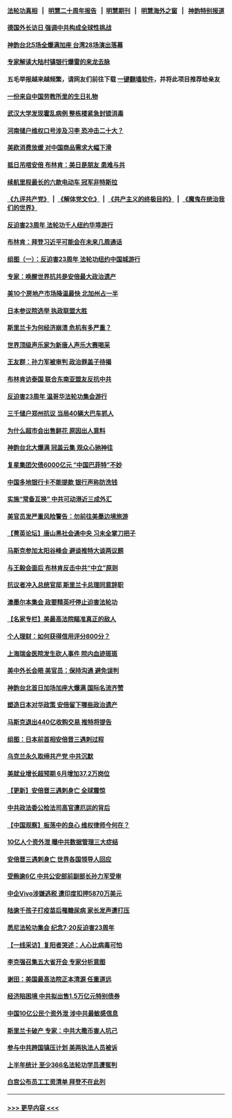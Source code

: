 #### [法轮功真相](https://github.com/gfw-breaker/truth/blob/master/README.md?t=0) &nbsp;&nbsp;|&nbsp;&nbsp; [明慧二十周年报告](https://github.com/gfw-breaker/mh-reports/blob/master/README.md?t=0) &nbsp;&nbsp;|&nbsp;&nbsp;[明慧期刊](https://github.com/gfw-breaker/mh-qikan) &nbsp;&nbsp;|&nbsp;&nbsp; [明慧海外之窗](https://github.com/gfw-breaker/mh-news/blob/master/README.md?t=0) &nbsp;&nbsp;|&nbsp;&nbsp; [神韵特别报道](https://github.com/gfw-breaker/mh-news/blob/master/shenyun.md?t=0)
#### [德国外长访日 强调中共构成全球性挑战](../pages/nf4514/n13778635.md?t=07120201) 
#### [神韵台北5场全爆满加座 台湾28场演出落幕](../pages/nf4514/n13778107.md?t=07120201) 
#### [专家解读大陆村镇银行爆雷的来龙去脉](../pages/nf4514/n13778412.md?t=07120201) 
#### 五毛举报越来越频繁，请网友们前往下载 [一键翻墙软件](https://github.com/gfw-breaker/ssr-accounts)，并将此项目推荐给亲友
#### [一份来自中国劳教所里的生日礼物](../pages/nf4514/n13777122.md?t=07120201) 
#### [武汉大学发现霍乱病例 整栋楼紧急封锁消毒](../pages/nf4514/n13778353.md?t=07120201) 
#### [河南储户维权口号涉及习李 恐冲击二十大？](../pages/nf4514/n13778148.md?t=07120201) 
#### [美欧消费放缓 对中国商品需求大幅下滑](../pages/nf4514/n13778291.md?t=07120201) 
#### [抵日吊唁安倍 布林肯：美日是朋友 患难与共](../pages/nf4514/n13778139.md?t=07120201) 
#### [续航里程最长的六款电动车 冠军非特斯拉](../pages/nf4514/n13775871.md?t=07120201) 
#### [《九评共产党》](https://github.com/begood0513/9ping.md/blob/master/README.md) &nbsp;|&nbsp; [《解体党文化》](../../../../jtdwh.md/blob/master/README.md)  &nbsp;|&nbsp; [《共产主义的终极目的》](../../../../gczydzjmd.md/blob/master/README.md) &nbsp;|&nbsp; [《魔鬼在统治我们的世界》](../../../../mgztzwmdsj.md/blob/master/README.md) 
#### [反迫害23周年 法轮功千人纽约华埠游行](../pages/nf4514/n13777927.md?t=07120201) 
#### [布林肯：拜登习近平可能会在未来几周通话](../pages/nf4514/n13777923.md?t=07120201) 
#### [组图（一）：反迫害23周年 法轮功纽约中国城游行](../pages/nf4514/n13777329.md?t=07120201) 
#### [专家：唤醒世界抗共是安倍最大政治遗产](../pages/nf4514/n13777734.md?t=07120201) 
#### [美10个房地产市场降温最快 北加州占一半](../pages/nf4514/n13777755.md?t=07120201) 
#### [日本参议院选举 执政联盟大胜](../pages/nf4514/n13777660.md?t=07120201) 
#### [斯里兰卡为何经济崩溃 危机有多严重？](../pages/nf4514/n13777707.md?t=07120201) 
#### [世界顶级声乐家为新唐人声乐大赛喝采](../pages/nf4514/n13777178.md?t=07120201) 
#### [王友群：孙力军被审判 政治罪盖子待揭](../pages/nf4514/n13777444.md?t=07120201) 
#### [布林肯访泰国 联合东南亚盟友反抗中共](../pages/nf4514/n13777631.md?t=07120201) 
#### [反迫害23周年 温哥华法轮功集会游行](../pages/nf4514/n13777547.md?t=07120201) 
#### [三千储户郑州抗议 当局40辆大巴车抓人](../pages/nf4514/n13777593.md?t=07120201) 
#### [为什么超市会出售鲜花 原因出人意料](../pages/nf4514/n13773740.md?t=07120201) 
#### [神韵台北大爆满 冠盖云集 观众心驰神往](../pages/nf4514/n13777380.md?t=07120201) 
#### [复星集团欠债6000亿元 “中国巴菲特”不妙](../pages/nf4514/n13777353.md?t=07120201) 
#### [中国多地银行卡不能提款 银行声称防洗钱](../pages/nf4514/n13777471.md?t=07120201) 
#### [实施“常备互换” 中共可动港近三成外汇](../pages/nf4514/n13777440.md?t=07120201) 
#### [美官员发严重风险警告：勿前往美墨边境旅游](../pages/nf4514/n13776731.md?t=07120201) 
#### [【菁英论坛】唐山黑社会通中央 习未全掌刀把子](../pages/nf4514/n13777318.md?t=07120201) 
#### [马斯克参加太阳谷峰会 避谈推特大谈两议题](../pages/nf4514/n13777239.md?t=07120201) 
#### [与王毅会面后 布林肯反击中共“中立”原则](../pages/nf4514/n13777225.md?t=07120201) 
#### [抗议者冲入总统官邸 斯里兰卡总理同意辞职](../pages/nf4514/n13777175.md?t=07120201) 
#### [澳墨尔本集会 政要精英吁停止迫害法轮功](../pages/nf4514/n13777108.md?t=07120201) 
#### [【名家专栏】美最高法院瞄准真正的敌人](../pages/nf4514/n13776470.md?t=07120201) 
#### [个人理财：如何获得信用评分800分？](../pages/nf4514/n13776779.md?t=07120201) 
#### [上海瑞金医院发生砍人事件 院内血迹斑斑](../pages/nf4514/n13776979.md?t=07120201) 
#### [美中外长会晤 美官员：保持沟通 避免误判](../pages/nf4514/n13776804.md?t=07120201) 
#### [神韵台北首日加场加座大爆满 国际名流齐赞](../pages/nf4514/n13776796.md?t=07120201) 
#### [塑造日本对华政策 安倍留下哪些政治遗产](../pages/nf4514/n13776740.md?t=07120201) 
#### [马斯克退出440亿收购交易 推特将提告](../pages/nf4514/n13776721.md?t=07120201) 
#### [组图：日本前首相安倍晋三遇刺过程](../pages/nf4514/n13776566.md?t=07120201) 
#### [乌克兰永久取缔共产党 中共沉默](../pages/nf4514/n13776458.md?t=07120201) 
#### [美就业增长超预期 6月增加37.2万岗位](../pages/nf4514/n13776506.md?t=07120201) 
#### [【更新】安倍晋三遇刺身亡 全球震惊](../pages/nf4514/n13776111.md?t=07120201) 
#### [中共政法委公检法司高官遭厄运的背后](../pages/nf4514/n13774880.md?t=07120201) 
#### [【中国观察】板荡中的良心 维权律师今何在？](../pages/nf4514/n13775584.md?t=07120201) 
#### [10亿人个资外泄 曝中共数据管理三大症结](../pages/nf4514/n13776066.md?t=07120201) 
#### [安倍晋三遇刺身亡 世界各国领导人回应](../pages/nf4514/n13776442.md?t=07120201) 
#### [受贿逾6亿 中共公安部前副部长孙力军受审](../pages/nf4514/n13776362.md?t=07120201) 
#### [中企Vivo涉嫌逃税 遭印度扣押5870万美元](../pages/nf4514/n13776375.md?t=07120201) 
#### [陆逾千孩子打疫苗后罹糖尿病 家长发声遭打压](../pages/nf4514/n13776246.md?t=07120201) 
#### [悉尼法轮功集会 纪念7‧20反迫害23周年](../pages/nf4514/n13776010.md?t=07120201) 
#### [【一线采访】复阳者哭述：人心比病毒可怕](../pages/nf4514/n13776079.md?t=07120201) 
#### [李克强召集五大省开会 专家分析意图](../pages/nf4514/n13776215.md?t=07120201) 
#### [谢田：美国最高法院正本清源 任重道远](../pages/nf4514/n13776211.md?t=07120201) 
#### [经济陷困境 中共拟出售1.5万亿元特别债券](../pages/nf4514/n13776080.md?t=07120201) 
#### [中国10亿公民个资外泄 涉中共最敏感信息](../pages/nf4514/n13775953.md?t=07120201) 
#### [斯里兰卡破产 专家：中共大撒币害人坑己](../pages/nf4514/n13775779.md?t=07120201) 
#### [参与中共跨国镇压计划 美两执法人员被诉](../pages/nf4514/n13775954.md?t=07120201) 
#### [上半年统计 至少366名法轮功学员遭冤判](../pages/nf4514/n13775603.md?t=07120201) 
#### [白宫公布员工工资清单 拜登不在此列](../pages/nf4514/n13775794.md?t=07120201) 

----
#### [ >>> 更早内容 <<< ](../indexes/nf4514-earlier.md)
